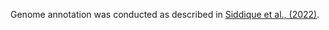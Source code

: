Genome annotation was conducted as described in [Siddique et al., (2022)](https://www.nature.com/articles/s41467-022-33769-w.pdf).
